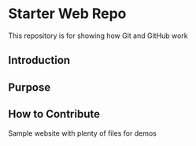 # Starter Web Repo

This repository is for showing how Git and GitHub work

## Introduction


## Purpose
## How to Contribute


Sample website with plenty of files for demos